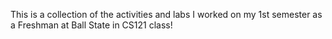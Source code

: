This is a collection of the activities and labs I worked on my 1st semester
as a Freshman at Ball State in CS121 class!
